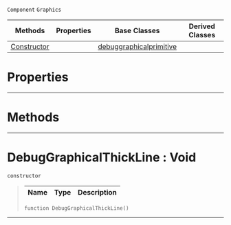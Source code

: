  `Component` `Graphics`



|Methods|Properties|Base Classes|Derived Classes|
|---|---|---|---|
|[Constructor](debuggraphicalthickline.md#debuggraphicalthickline)| |[debuggraphicalprimitive](debuggraphicalprimitive.md)| |


 #  Properties


---  
 #  Methods


---  
 #  DebugGraphicalThickLine : Void

 `constructor`

> 
> |Name|Type|Description|
> |---|---|---|
> ```TS:Nada
> function DebugGraphicalThickLine()
> ``` 


---  
 

 